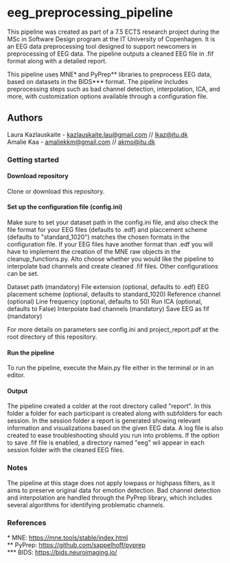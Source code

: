 # eeg_preprocessing_pipeline
This pipeline was created as part of a 7.5 ECTS research project during the MSc in Software Design program at the IT University of Copenhagen. It is an EEG data preprocessing tool designed to support newcomers in preprocessing of EEG data. The pipeline outputs a cleaned EEG file in .fif format along with a detailed report.

This pipeline uses MNE* and PyPrep** libraries to preprocess EEG data, based on datasets in the BIDS*** format. The pipeline includes preprocessing steps such as bad channel detection, interpolation, ICA, and more, with customization options available through a configuration file.

## Authors
Laura Kazlauskaite - kazlauskaite.lau@gmail.com // lkaz@itu.dk <br>
Amalie Kaa - amaliekkm@gmail.com // akmo@itu.dk

### Getting started
#### Download repository
Clone or download this repository.

#### Set up the configuration file (config.ini)
Make sure to set your dataset path in the config.ini file, and also check the file format for your EEG files (defaults to .edf) and placcement scheme (defaults to "standard_1020") matches the chosen formats in the configuration file. If your EEG files have another format than .edf you will have to implement the creation of the MNE raw objects in the cleanup_functions.py. Alto choose whether you would like the pipeline to interpolate bad channels and create cleaned .fif files. Other configurations can be set. 

Dataset path (mandatory)
File extension (optional, defaults to .edf)
EEG placement scheme (optional, defaults to standard_1020)
Reference channel (optional)
Line frequency (optional, defaults to 50)
Run ICA (optional, defaults to False)
Interpolate bad channels (mandatory)
Save EEG as fif (mandatory)

For more details on parameters see config.ini and project_report.pdf at the root directory of this repository.

#### Run the pipeline
To run the pipeline, execute the Main.py file either in the terminal or in an editor. 

#### Output
The pipeline created a colder at the root directory called "report". In this folder a folder for each participant is created along with subfolders for each session. In the session folder a report is generated showing relevant information and visualizations based on the given EEG data. A log file is also created to ease troubleshooting should you run into problems. If the option to save .fif file is enabled, a directory named "eeg" wil appear in each session folder with the cleaned EEG files. 

### Notes
The pipeline at this stage does not apply lowpass or highpass filters, as it aims to preserve original data for emotion detection.
Bad channel detection and interpolation are handled through the PyPrep library, which includes several algorithms for identifying problematic channels.

### References
\* MNE: https://mne.tools/stable/index.html <br>
** PyPrep: https://github.com/sappelhoff/pyprep <br>
*** BIDS: https://bids.neuroimaging.io/ <br>
